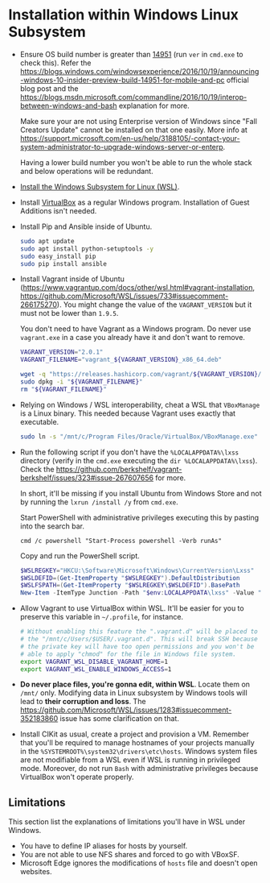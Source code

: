 # Installation within Windows Linux Subsystem

- Ensure OS build number is greater than [14951](https://docs.microsoft.com/ru-ru/windows/wsl/release-notes#build-14951) (run `ver` in `cmd.exe` to check this). Refer the https://blogs.windows.com/windowsexperience/2016/10/19/announcing-windows-10-insider-preview-build-14951-for-mobile-and-pc official blog post and the https://blogs.msdn.microsoft.com/commandline/2016/10/19/interop-between-windows-and-bash explanation for more.

  Make sure your are not using Enterprise version of Windows since "Fall Creators Update" cannot be installed on that one easily. More info at https://support.microsoft.com/en-us/help/3188105/-contact-your-system-administrator-to-upgrade-windows-server-or-enterp.

  Having a lower build number you won't be able to run the whole stack and below operations will be redundant.

- [Install the Windows Subsystem for Linux (WSL)](https://docs.microsoft.com/en-us/windows/wsl/install-win10).

- Install [VirtualBox](https://www.virtualbox.org/wiki/Downloads) as a regular Windows program. Installation of Guest Additions isn't needed.

- Install Pip and Ansible inside of Ubuntu.

  ```bash
  sudo apt update
  sudo apt install python-setuptools -y
  sudo easy_install pip
  sudo pip install ansible
  ```

- Install Vagrant inside of Ubuntu (https://www.vagrantup.com/docs/other/wsl.html#vagrant-installation, https://github.com/Microsoft/WSL/issues/733#issuecomment-266175270). You might change the value of the `VAGRANT_VERSION` but it must not be lower than `1.9.5`.

  You don't need to have Vagrant as a Windows program. Do never use `vagrant.exe` in a case you already have it and don't want to remove.

  ```bash
  VAGRANT_VERSION="2.0.1"
  VAGRANT_FILENAME="vagrant_${VAGRANT_VERSION}_x86_64.deb"

  wget -q "https://releases.hashicorp.com/vagrant/${VAGRANT_VERSION}/${VAGRANT_FILENAME}"
  sudo dpkg -i "${VAGRANT_FILENAME}"
  rm "${VAGRANT_FILENAME}"
  ```

- Relying on Windows / WSL interoperability, cheat a WSL that `VBoxManage` is a Linux binary. This needed because Vagrant uses exactly that executable.

  ```bash
  sudo ln -s "/mnt/c/Program Files/Oracle/VirtualBox/VBoxManage.exe" /usr/bin/VBoxManage
  ```

- Run the following script if you don't have the `%LOCALAPPDATA%\lxss` directory (verify in the `cmd.exe` executing the `dir %LOCALAPPDATA%\lxss`). Check the https://github.com/berkshelf/vagrant-berkshelf/issues/323#issue-267607656 for more.

  In short, it'll be missing if you install Ubuntu from Windows Store and not by running the `lxrun /install /y` from `cmd.exe`.

  Start PowerShell with administrative privileges executing this by pasting into the search bar.

  ```
  cmd /c powershell "Start-Process powershell -Verb runAs"
  ```

  Copy and run the PowerShell script.

  ```powershell
  $WSLREGKEY="HKCU:\Software\Microsoft\Windows\CurrentVersion\Lxss"
  $WSLDEFID=(Get-ItemProperty "$WSLREGKEY").DefaultDistribution
  $WSLFSPATH=(Get-ItemProperty "$WSLREGKEY\$WSLDEFID").BasePath
  New-Item -ItemType Junction -Path "$env:LOCALAPPDATA\lxss" -Value "$WSLFSPATH\rootfs"
  ```

- Allow Vagrant to use VirtualBox within WSL. It'll be easier for you to preserve this variable in `~/.profile`, for instance.

  ```bash
  # Without enabling this feature the ".vagrant.d" will be placed to
  # the "/mnt/c/Users/$USER/.vagrant.d". This will break SSH because
  # the private key will have too open permissions and you won't be
  # able to apply "chmod" for the file in Windows file system.
  export VAGRANT_WSL_DISABLE_VAGRANT_HOME=1
  export VAGRANT_WSL_ENABLE_WINDOWS_ACCESS=1
  ```

- **Do never place files, you're gonna edit, within WSL**. Locate them on `/mnt/` only. Modifying data in Linux subsystem by Windows tools will lead to **their corruption and loss**. The https://github.com/Microsoft/WSL/issues/1283#issuecomment-352183860 issue has some clarification on that.

- Install CIKit as usual, create a project and provision a VM. Remember that you'll be required to manage hostnames of your projects manually in the `%SYSTEMROOT%\system32\drivers\etc\hosts`. Windows system files are not modifiable from a WSL even if WSL is running in privileged mode. Moreover, do not run `Bash` with administrative privileges because VirtualBox won't operate properly.

## Limitations

This section list the explanations of limitations you'll have in WSL under Windows.

- You have to define IP aliases for hosts by yourself.
- You are not able to use NFS shares and forced to go with VBoxSF.
- Microsoft Edge ignores the modifications of `hosts` file and doesn't open websites.
